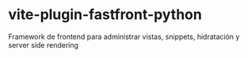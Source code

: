 # vite-plugin-fastfront-python
Framework de frontend para administrar vistas, snippets, hidratación y server side rendering
